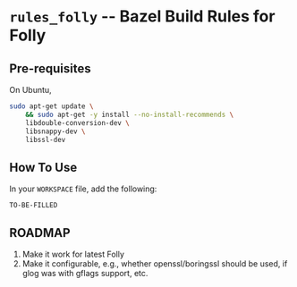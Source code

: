 # `rules_folly` -- Bazel Build Rules for Folly

## Pre-requisites

On Ubuntu,

```bash
sudo apt-get update \
    && sudo apt-get -y install --no-install-recommends \
    libdouble-conversion-dev \
    libsnappy-dev \
    libssl-dev
```

## How To Use

In your `WORKSPACE` file, add the following:

```
TO-BE-FILLED
```

## ROADMAP
1. Make it work for latest Folly
2. Make it configurable, e.g., whether openssl/boringssl should be used, if glog was with gflags support, etc.

